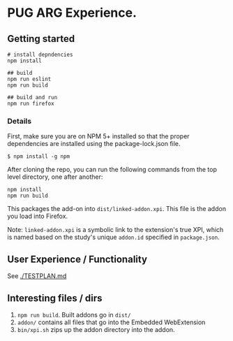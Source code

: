 # PUG ARG Experience.

## Getting started

```
# install depndencies
npm install

## build
npm run eslint
npm run build

## build and run
npm run firefox
```

### Details

First, make sure you are on NPM 5+ installed so that the proper dependencies are installed using the package-lock.json file.

`$ npm install -g npm`

After cloning the repo, you can run the following commands from the top level directory, one after another:

```
npm install
npm run build
```

This packages the add-on into `dist/linked-addon.xpi`. This file is the addon you load into Firefox.

Note: `linked-addon.xpi` is a symbolic link to the extension's true XPI, which is named based on the study's unique `addon.id` specified in `package.json`.


## User Experience / Functionality

See [./TESTPLAN.md](./TESTPLAN.md)

## Interesting files / dirs

1. `npm run build`.  Built addons go in `dist/`
2. `addon/` contains all files that go into the Embedded WebExtension
3. `bin/xpi.sh` zips up the addon directory into the addon.

